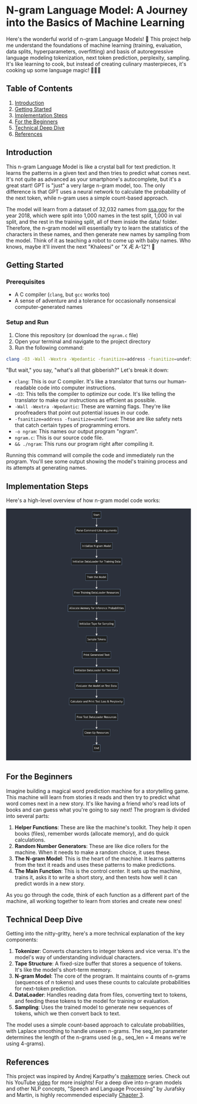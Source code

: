 # N-gram Language Model: A Journey into the Basics of Machine Learning

Here's the wonderful world of n-gram Language Models! 🎉 This project help me understand the foundations of machine learning (training, evaluation, data splits, hyperparameters, overfitting) and  basis of autoregressive language modeling tokenization, next token prediction, perplexity, sampling. It's like learning to cook, but instead of creating culinary masterpieces, it's cooking up some language magic! 🧙‍♂️✨

## Table of Contents

1. [Introduction](#introduction)
2. [Getting Started](#getting-started)
3. [Implementation Steps](#implementation-steps)
4. [For the Beginners](#for-the-beginners)
5. [Technical Deep Dive](#technical-deep-dive)
6. [References](#references)

## Introduction

This n-gram Language Model is like a crystal ball for text prediction. It learns the patterns in a given text and then tries to predict what comes next. It's not quite as advanced as your smartphone's autocomplete, but it's a great start! GPT is "just" a very large n-gram model, too. The only difference is that GPT uses a neural network to calculate the probability of the next token, while n-gram uses a simple count-based approach.

The model will learn from a dataset of 32,032 names from [ssa.gov](https://www.ssa.gov/oact/babynames/) for the year 2018, which were split into 1,000 names in the test split, 1,000 in val split, and the rest in the training split, all of them inside the data/ folder. Therefore, the n-gram model will essentially try to learn the statistics of the characters in these names, and then generate new names by sampling from the model. Think of it as teaching a robot to come up with baby names. Who knows, maybe it'll invent the next "Khaleesi" or "X Æ A-12"! 👶

## Getting Started

### Prerequisites

- A C compiler (`clang`, but `gcc` works too)
- A sense of adventure and a tolerance for occasionally nonsensical computer-generated names

### Setup and Run

1. Clone this repository (or download the `ngram.c` file)
2. Open your terminal and navigate to the project directory
3. Run the following command:

```bash
clang -O3 -Wall -Wextra -Wpedantic -fsanitize=address -fsanitize=undefined -o ngram ngram.c && ./ngram
```

"But wait," you say, "what's all that gibberish?" Let's break it down:

- `clang`: This is our C compiler. It's like a translator that turns our human-readable code into computer instructions.
- `-O3`: This tells the compiler to optimize our code. It's like telling the translator to make our instructions as efficient as possible.
- `-Wall -Wextra -Wpedantic`: These are warning flags. They're like proofreaders that point out potential issues in our code.
- `-fsanitize=address -fsanitize=undefined`: These are like safety nets that catch certain types of programming errors.
- `-o ngram`: This names our output program "ngram".
- `ngram.c`: This is our source code file.
- `&& ./ngram`: This runs our program right after compiling it.

Running this command will compile the code and immediately run the program. You'll see some output showing the model's training process and its attempts at generating names.

## Implementation Steps

Here's a high-level overview of how n-gram model code works:

![flow diagram](./data/Screenshot%202024-07-17%20at%2019.17.14.png)

## For the Beginners

Imagine building a magical word prediction machine for a storytelling game. This machine will learn from stories it reads and then try to predict what word comes next in a new story. It's like having a friend who's read lots of books and can guess what you're going to say next!
The program is divided into several parts:

1. **Helper Functions**: These are like the machine's toolkit. They help it open books (files), remember words (allocate memory), and do quick calculations.
2. **Random Number Generators**: These are like dice rollers for the machine. When it needs to make a random choice, it uses these.
3. **The N-gram Model**: This is the heart of the machine. It learns patterns from the text it reads and uses these patterns to make predictions.
4. **The Main Function**: This is the control center. It sets up the machine, trains it, asks it to write a short story, and then tests how well it can predict words in a new story.

As you go through the code, think of each function as a different part of the machine, all working together to learn from stories and create new ones!

## Technical Deep Dive
Getting into the nitty-gritty, here's a more technical explanation of the key components:

1. **Tokenizer**: Converts characters to integer tokens and vice versa. It's the model's way of understanding individual characters.
2. **Tape Structure**: A fixed-size buffer that stores a sequence of tokens. It's like the model's short-term memory.
3. **N-gram Model**: The core of the program. It maintains counts of n-grams (sequences of n tokens) and uses these counts to calculate probabilities for next-token prediction.
4. **DataLoader**: Handles reading data from files, converting text to tokens, and feeding these tokens to the model for training or evaluation.
5. **Sampling**: Uses the trained model to generate new sequences of tokens, which we then convert back to text.

The model uses a simple count-based approach to calculate probabilities, with Laplace smoothing to handle unseen n-grams. The seq_len parameter determines the length of the n-grams used (e.g., seq_len = 4 means we're using 4-grams).

## References

This project was inspired by Andrej Karpathy's [makemore](https://github.com/karpathy/makemore) series. Check out his YouTube [video](https://www.youtube.com/watch?v=PaCmpygFfXo) for more insights!
For a deep dive into n-gram models and other NLP concepts, "Speech and Language Processing" by Jurafsky and Martin, is highly recommended especially [Chapter 3](https://web.stanford.edu/~jurafsky/slp3/3.pdf).
